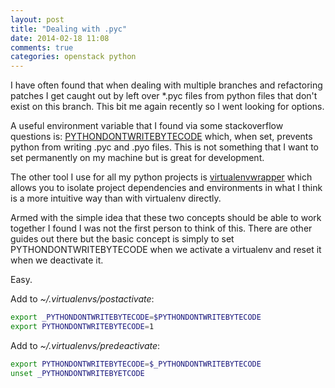 ```yaml
---
layout: post
title: "Dealing with .pyc"
date: 2014-02-18 11:08
comments: true
categories: openstack python
---
```


I have often found that when dealing with multiple branches and refactoring patches I get caught out by left over \*.pyc files from python files that don't exist on this branch.
This bit me again recently so I went looking for options.

A useful environment variable that I found via some stackoverflow questions is: [PYTHONDONTWRITEBYTECODE](http://docs.python.org/2/using/cmdline.html#envvar-PYTHONDONTWRITEBYTECODE) which, when set, prevents python from writing .pyc and .pyo files.
This is not something that I want to set permanently on my machine but is great for development.

The other tool I use for all my python projects is [virtualenvwrapper](http://virtualenvwrapper.readthedocs.org/en/latest/) which allows you to isolate project dependencies and environments in what I think is a more intuitive way than with virtualenv directly.

Armed with the simple idea that these two concepts should be able to work together I found I was not the first person to think of this.
There are other guides out there but the basic concept is simply to set PYTHONDONTWRITEBYTECODE when we activate a virtualenv and reset it when we deactivate it.

Easy.

Add to *~/.virtualenvs/postactivate*:

```bash
export _PYTHONDONTWRITEBYTECODE=$PYTHONDONTWRITEBYTECODE
export PYTHONDONTWRITEBYTECODE=1
```

Add to *~/.virtualenvs/predeactivate*:

```bash
export PYTHONDONTWRITEBYTECODE=$_PYTHONDONTWRITEBYTECODE
unset _PYTHONDONTWRITEBYETCODE
```
